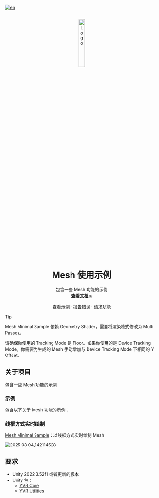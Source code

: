 [![en](https://img.shields.io/badge/lang-en-red.svg)](./README.md)

<!--
请先阅读此文档！！！！
将以下占位符替换为实际值：
    - {{PROJECT_REPO_URL}}: 项目仓库的URL
    - {{DocumentationURL}}: 项目文档的URL，尽可能使用docfx生成的GitHub Pages
    - {{BriefDescription}}: 项目简介
    - {SampleURL}: 示例项目的URL，对于包项目，应为示例仓库的URL。如果包项目有多个示例，请链接到“关于项目”部分的“示例”标题。
    - {BugIssueURL}: 报告错误问题的URL
      - 例如：https://github.com/PlayForDreamDevelopers/unity-template/issues/new?template=bug_report.yml
    - {FeatureIssueURL}: 请求功能问题的URL
      - 例如：https://github.com/PlayForDreamDevelopers/unity-template/issues/new?template=feature_request.yml
    - {DocumentationIssueURL}: 文档问题的URL
      - 例如：https://github.com/PlayForDreamDevelopers/unity-template/issues/new?template=documentation_update.yml
-->

<br />
<div align="center">
    <a href="{{PROJECT_REPO_URL}}">
        <img src="https://www.pfdm.cn/en/static/img/logo.2b1b07e.png" alt="Logo" width="20%">
    </a>
    <h1 align="center">Mesh 使用示例</h1>
    <p align="center">
        包含一些 Mesh 功能的示例
        <br />
        <a href="https://github.com/PlayForDreamDevelopers/SpatialMeshSample-Unity/blob/main/README.md"><strong>查看文档 »</strong></a>
        <br />
        <br />
        <a href="https://github.com/PlayForDreamDevelopers/SpatialMeshSample-Unity">查看示例</a>
        &middot;
        <a href="https://github.com/PlayForDreamDevelopers/SpatialMeshSample-Unity/issues/new?labels=bug">报告错误</a>
        &middot;
        <a href="https://github.com/PlayForDreamDevelopers/SpatialMeshSample-Unity/issues/new?labels=enhancemen">请求功能</a>
    </p>

</div>

> [!tip]
> 
> Mesh Minimal Sample 依赖 Geometry Shader，需要将渲染模式修改为 Multi Passes。
>
> 请确保你使用的 Tracking Mode 是 Floor。如果你使用的是 Device Tracking Mode，你需要为生成的 Mesh 手动增加与 Device Tracking Mode 下相同的 Y Offset。

## 关于项目

包含一些 Mesh 功能的示例

### 示例

包含以下关于 Mesh 功能的示例：
<!-- 链接到第一个示例项目 -->
### 线框方式实时绘制
[Mesh Minimal Sample](https://github.com/PlayForDreamDevelopers/MeshSample-Unity/tree/main/Assets/MeshMinimalSample)：以线框方式实时绘制 Mesh

![2025 03 04_142114528](https://github.com/user-attachments/assets/26b63e4f-bb91-4e28-8406-f665c7bad031)
<!-- 链接到第二个示例项目 -->

## 要求

<!-- 项目要求：
    Unity版本，依赖的 Unity Package 等，如果 Unity Package 有 Mirror 仓库的话，需要链接到该仓库的地址。
-->
- Unity 2022.3.52f1 或者更新的版本
- Unity 包：
  - [YVR Core](https://github.com/PlayForDreamDevelopers/com.yvr.core-mirror)
  - [YVR Utilities](https://github.com/PlayForDreamDevelopers/com.yvr.Utilities-mirror)